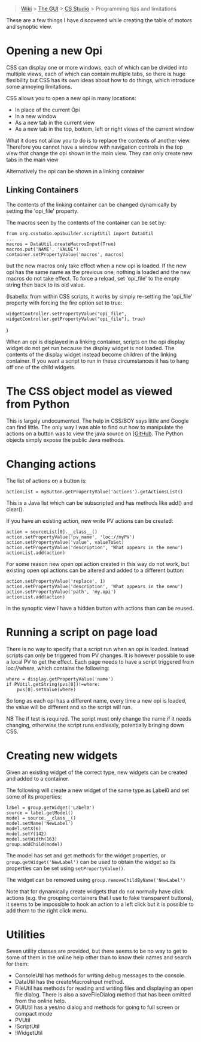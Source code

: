 > [Wiki](Home) > [The GUI](The-GUI) > [CS Studio](GUI-CSS) > Programming tips and limitations

These are a few things I have discovered while creating the table of motors and synoptic view.

# Opening a new Opi
CSS can display one or more windows, each of which can be divided into multiple views, each of
which can contain multiple tabs, so there is huge flexibility but CSS has its own ideas about
how to do things, which introduce some annoying limitations.

CSS allows you to open a new opi in many locations:
* In place of the current Opi
* In a new window
* As a new tab in the current view
* As a new tab in the top, bottom, left or right views of the current window

What it does not allow you to do is to replace the contents of another view.
Therefore you cannot have a window with navigation controls in the top view 
that change the opi shown
in the main view. They can only create new tabs in the main view

Alternatively the opi can be shown in a linking container

## Linking Containers

The contents of the linking container can be changed dynamically by setting the 'opi_file' property.

The macros seen by the contents of the container can be set by:

```
from org.csstudio.opibuilder.scriptUtil import DataUtil
...
macros = DataUtil.createMacrosInput(True)
macros.put('NAME', 'VALUE')
container.setPropertyValue('macros', macros)
```

but the new macros only take effect when a new opi is loaded. If the new opi has the same name as the previous one, nothing is loaded and the new macros do not take effect. To force a reload, set 'opi_file' to the empty string then back to its old value.

(Isabella: from within CSS scripts, it works by simply re-setting the 'opi_file' property with forcing the fire option set to true:

`widgetController.setPropertyValue("opi_file", widgetController.getPropertyValue("opi_file"), true)`

)

When an opi is displayed in a linking container, scripts on the opi display widget do not get run because the display widget is not loaded. The contents of the display widget instead become children of the linking container. If you want a script to run in these circumstances it has to hang off one of the child widgets.

# The CSS object model as viewed from Python
This is largely undocumented. The help in CSS/BOY says little and Google can find little.
The only way I was able to find out how to manipulate the actions on a button was to view the java source on ][GitHub](https://github.com/ControlSystemStudio/cs-studio/tree/master/applications/plugins). The Python objects simply expose the public Java methods.

# Changing actions
The list of actions on a button is:

```
actionList = myButton.getPropertyValue('actions').getActionsList()
```

This is a Java list which can be subscripted and has methods like add() and clear().

If you have an existing action, new write PV actions can be created:

```
action = sourceList[0].__class__()
action.setPropertyValue('pv_name', 'loc://myPV')
action.setPropertyValue('value', valueToSet)
action.setPropertyValue('description', 'What appears in the menu')
actionList.add(action)
```

For some reason new open opi action created in this way do not work, but existing open opi actions can be altered and added to a different button:

```
action.setPropertyValue('replace', 1)
action.setPropertyValue('description', 'What appears in the menu')
action.setPropertyValue('path', 'my.opi')
actionList.add(action)
```

In the synoptic view I have a hidden button with actions than can be reused.

# Running a script on page load
There is no way to specify that a script run when an opi is loaded. Instead scripts can only be triggered from PV changes. It is however possible to use a local PV to get the effect. Each page needs to have a script triggered from loc://where, which contains the following:

```
where = display.getPropertyValue('name')
if PVUtil.getString(pvs[0])!=where:
	pvs[0].setValue(where)
```

So long as each opi has a different name, every time a new opi is loaded, the value will be different and so the script will run. 

NB The if test is required. The script must only change the name if it needs changing, otherwise the script runs endlessly, potentially bringing down CSS.

# Creating new widgets

Given an existing widget of the correct type, new widgets can be created and added to a container. 

The following will create a new widget of the same type as Label0 and set some of its properties:

```
label = group.getWidget('Label0')
source = label.getModel()
model = source.__class__()
model.setName('NewLabel')
model.setX(6)
model.setY(142)
model.setWidth(163)
group.addChild(model)
```

The model has set and get methods for the widget properties, or `group.getWidget('NewLabel')` can be used to obtain the widget so its properties can be set using `setPropertyValue()`.

The widget can be removed using `group.removeChildByName('NewLabel')`

Note that for dynamically create widgets that do not normally have click actions (e.g. the grouping containers that I use to fake transparent buttons), it seems to be impossible to hook an action to a left click but it is possible to add them to the right click menu.

# Utilities

Seven utility classes are provided, but there seems to be no way to get to some of them in the online help other than to know their names and search for them:

* ConsoleUtil has methods for writing debug messages to the console.
* DataUtil has the createMacrosInput method.
* FileUtil has methods for reading and writing files and displaying an open file dialog. There is also a saveFileDialog method that has been omitted from the online help.
* GUIUtil has a yes/no dialog and methods for going to full screen or compact mode
* PVUtil
* !ScriptUtil
* !WidgetUtil